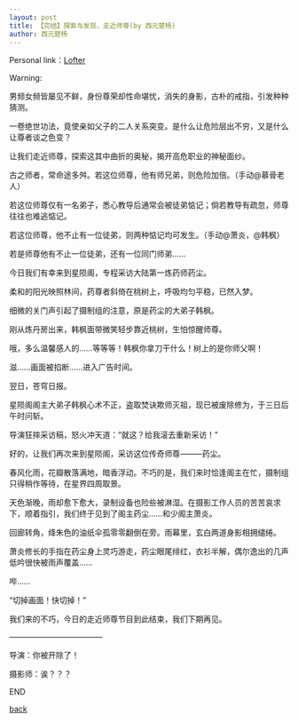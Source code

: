 ```yaml
---
layout: post
title: 【完结】探索与发现，走近师尊(by 西元楚杨)
author: 西元楚杨
---
```


Personal link：[Lofter](http://xiyuanchuyang.lofter.com/)

Warning:



男频女频皆屡见不鲜，身份尊荣却性命堪忧，消失的身影，古朴的戒指，引发种种猜测。

一卷绝世功法，竟使亲如父子的二人关系突变。是什么让危险层出不穷，又是什么让尊者谈之色变？

让我们走近师尊，探索这其中曲折的奥秘，揭开高危职业的神秘面纱。

古之师者，常命途多舛。若这位师尊，他有师兄弟，则危险加倍。（手动@慕骨老人）

若这位师尊仅有一名弟子，悉心教导后通常会被徒弟惦记；倘若教导有疏忽，师尊往往也难逃惦记。

若这位师尊，他不止有一位徒弟，则两种惦记均可发生。（手动@萧炎，@韩枫）

若是师尊他有不止一位徒弟，还有一位同门师弟……

今日我们有幸来到星陨阁，专程采访大陆第一炼药师药尘。

柔和的阳光映照林间，药尊者斜倚在桃树上，呼吸均匀平稳，已然入梦。

细微的关门声引起了摄制组的注意，原是药尘的大弟子韩枫。

刚从炼丹房出来，韩枫面带微笑轻步靠近桃树，生怕惊醒师尊。

哦，多么温馨感人的……等等等！韩枫你拿刀干什么！树上的是你师父啊！

滋……画面被掐断……进入广告时间。

翌日，苍穹日报。

星陨阁阁主大弟子韩枫心术不正，盗取焚诀欺师灭祖，现已被废除修为，于三日后午时问斩。

导演狂摔采访稿，怒火冲天道：“就这？给我滚去重新采访！”

好的，让我们再次来到星陨阁，采访这位传奇师尊⸻药尘。

春风化雨，花瓣散落满地，暗香浮动。不巧的是，我们来时恰逢阁主在忙，摄制组只得稍作等待，在星界四周取景。

天色渐晚，雨却愈下愈大，录制设备也险些被淋湿。在摄影工作人员的苦苦哀求下，顺着指引，我们终于见到了阁主药尘……和少阁主萧炎。

回廊转角，绛朱色的油纸伞孤零零翻倒在旁。雨幕里，玄白两道身影相拥缱绻。

萧炎修长的手指在药尘身上灵巧游走，药尘眼尾绯红，衣衫半解，偶尔逸出的几声低吟很快被雨声覆盖……

哔……

“切掉画面！快切掉！”

我们来的不巧，今日的走近师尊节目到此结束，我们下期再见。

————————————

导演：你被开除了！

摄影师：诶？？？

END

[back](https://allforyanchen.github.io/)
